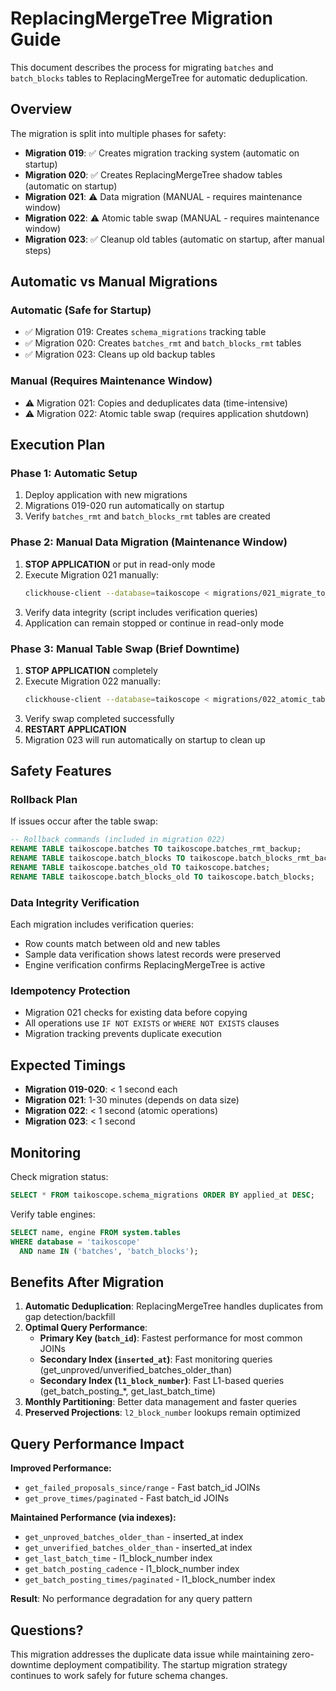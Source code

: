 # ReplacingMergeTree Migration Guide

This document describes the process for migrating `batches` and `batch_blocks` tables to ReplacingMergeTree for automatic deduplication.

## Overview

The migration is split into multiple phases for safety:

- **Migration 019**: ✅ Creates migration tracking system (automatic on startup)
- **Migration 020**: ✅ Creates ReplacingMergeTree shadow tables (automatic on startup)
- **Migration 021**: ⚠️ Data migration (MANUAL - requires maintenance window)
- **Migration 022**: ⚠️ Atomic table swap (MANUAL - requires maintenance window)  
- **Migration 023**: ✅ Cleanup old tables (automatic on startup, after manual steps)

## Automatic vs Manual Migrations

### Automatic (Safe for Startup)
- ✅ Migration 019: Creates `schema_migrations` tracking table
- ✅ Migration 020: Creates `batches_rmt` and `batch_blocks_rmt` tables
- ✅ Migration 023: Cleans up old backup tables

### Manual (Requires Maintenance Window)
- ⚠️ Migration 021: Copies and deduplicates data (time-intensive)
- ⚠️ Migration 022: Atomic table swap (requires application shutdown)

## Execution Plan

### Phase 1: Automatic Setup
1. Deploy application with new migrations
2. Migrations 019-020 run automatically on startup
3. Verify `batches_rmt` and `batch_blocks_rmt` tables are created

### Phase 2: Manual Data Migration (Maintenance Window)
1. **STOP APPLICATION** or put in read-only mode
2. Execute Migration 021 manually:
   ```bash
   clickhouse-client --database=taikoscope < migrations/021_migrate_to_replacing_merge_tree_MANUAL.sql
   ```
3. Verify data integrity (script includes verification queries)
4. Application can remain stopped or continue in read-only mode

### Phase 3: Manual Table Swap (Brief Downtime)
1. **STOP APPLICATION** completely
2. Execute Migration 022 manually:
   ```bash
   clickhouse-client --database=taikoscope < migrations/022_atomic_table_swap_MANUAL.sql
   ```
3. Verify swap completed successfully
4. **RESTART APPLICATION** 
5. Migration 023 will run automatically on startup to clean up

## Safety Features

### Rollback Plan
If issues occur after the table swap:
```sql
-- Rollback commands (included in migration 022)
RENAME TABLE taikoscope.batches TO taikoscope.batches_rmt_backup;
RENAME TABLE taikoscope.batch_blocks TO taikoscope.batch_blocks_rmt_backup;
RENAME TABLE taikoscope.batches_old TO taikoscope.batches;
RENAME TABLE taikoscope.batch_blocks_old TO taikoscope.batch_blocks;
```

### Data Integrity Verification
Each migration includes verification queries:
- Row counts match between old and new tables
- Sample data verification shows latest records were preserved
- Engine verification confirms ReplacingMergeTree is active

### Idempotency Protection
- Migration 021 checks for existing data before copying
- All operations use `IF NOT EXISTS` or `WHERE NOT EXISTS` clauses
- Migration tracking prevents duplicate execution

## Expected Timings

- **Migration 019-020**: < 1 second each
- **Migration 021**: 1-30 minutes (depends on data size)  
- **Migration 022**: < 1 second (atomic operations)
- **Migration 023**: < 1 second

## Monitoring

Check migration status:
```sql
SELECT * FROM taikoscope.schema_migrations ORDER BY applied_at DESC;
```

Verify table engines:
```sql
SELECT name, engine FROM system.tables 
WHERE database = 'taikoscope' 
  AND name IN ('batches', 'batch_blocks');
```

## Benefits After Migration

1. **Automatic Deduplication**: ReplacingMergeTree handles duplicates from gap detection/backfill
2. **Optimal Query Performance**: 
   - **Primary Key (`batch_id`)**: Fastest performance for most common JOINs
   - **Secondary Index (`inserted_at`)**: Fast monitoring queries (get_unproved/unverified_batches_older_than)
   - **Secondary Index (`l1_block_number`)**: Fast L1-based queries (get_batch_posting_*, get_last_batch_time)
3. **Monthly Partitioning**: Better data management and faster queries
4. **Preserved Projections**: `l2_block_number` lookups remain optimized

## Query Performance Impact

**Improved Performance:**
- `get_failed_proposals_since/range` - Fast batch_id JOINs
- `get_prove_times/paginated` - Fast batch_id JOINs

**Maintained Performance (via indexes):**
- `get_unproved_batches_older_than` - inserted_at index
- `get_unverified_batches_older_than` - inserted_at index  
- `get_last_batch_time` - l1_block_number index
- `get_batch_posting_cadence` - l1_block_number index
- `get_batch_posting_times/paginated` - l1_block_number index

**Result**: No performance degradation for any query pattern

## Questions?

This migration addresses the duplicate data issue while maintaining zero-downtime deployment compatibility. The startup migration strategy continues to work safely for future schema changes.